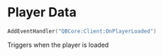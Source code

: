 # Player Data

```lua
AddEventHandler("QBCore:Client:OnPlayerLoaded")
```

Triggers when the player is loaded